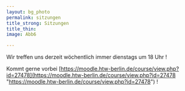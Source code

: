 ```yaml
---
layout: bg_photo
permalink: sitzungen
title_strong: Sitzungen
title_thin: 
image: Abb6

---
```

Wir treffen uns derzeit wöchentlich immer dienstags um 18 Uhr !

Kommt gerne vorbei [https://moodle.htw-berlin.de/course/view.php?id=27478](https://moodle.htw-berlin.de/course/view.php?id=27478 "https://moodle.htw-berlin.de/course/view.php?id=27478") !